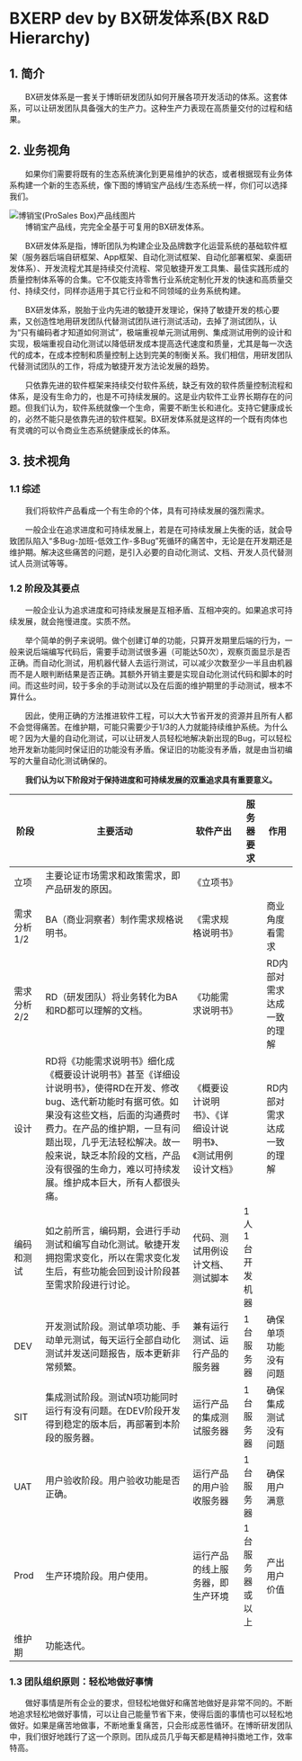 # BXERP dev by BX研发体系(BX R&D Hierarchy)
## 1. 简介
　　BX研发体系是一套关于博昕研发团队如何开展各项开发活动的体系。这套体系，可以让研发团队具备强大的生产力。这种生产力表现在高质量交付的过程和结果。
## 2. 业务视角
　　如果你们需要将既有的生态系统演化到更易维护的状态，或者根据现有业务体系构建一个新的生态系统，像下图的博销宝产品线/生态系统一样，你们可以选择我们。

![博销宝(ProSales Box)产品线图片](https://raw.githubusercontent.com/Boxin-ChinaGD/BXERP/main/Doc/img/ProSalesBox_Product_Line.png "博销宝产品线/生态系统")  
　　博销宝产品线，完完全全基于可复用的BX研发体系。

　　BX研发体系是指，博昕团队为构建企业及品牌数字化运营系统的基础软件框架（服务器后端自研框架、App框架、自动化测试框架、自动化部署框架、桌面研发体系）、开发流程尤其是持续交付流程、常见敏捷开发工具集、最佳实践形成的质量控制体系等的合集。它不仅能支持零售行业系统定制化开发的快速和高质量交付、持续交付，同样亦适用于其它行业和不同领域的业务系统构建。

　　BX研发体系，脱胎于业内先进的敏捷开发理论，保持了敏捷开发的核心要素，又创造性地用研发团队代替测试团队进行测试活动，去掉了测试团队，认为“只有编码者才知道如何测试”，极端重视单元测试用例、集成测试用例的设计和实现，极端重视自动化测试以降低研发成本提高迭代速度和质量，尤其是每一次迭代的成本，在成本控制和质量控制上达到完美的制衡关系。我们相信，用研发团队代替测试团队的工作，将成为敏捷开发方法论发展的趋势。

　　只依靠先进的软件框架来持续交付软件系统，缺乏有效的软件质量控制流程和体系，是没有生命力的，也是不可持续发展的。这是业内软件工业界长期存在的问题。但我们认为，软件系统就像一个生命，需要不断生长和进化。支持它健康成长的，必然不能只是依靠先进的软件框架。BX研发体系就是这样的一个既有肉体也有灵魂的可以令商业生态系统健康成长的体系。

## 3. 技术视角
### 1.1 综述
　　我们将软件产品看成一个有生命的个体，具有可持续发展的强烈需求。

　　一般企业在追求进度和可持续发展上，若是在可持续发展上失衡的话，就会导致团队陷入“多Bug-加班-低效工作-多Bug”死循环的痛苦中，无论是在开发期还是维护期。解决这些痛苦的问题，是引入必要的自动化测试、文档、开发人员代替测试人员测试等等。
### 1.2 阶段及其要点
　　一般企业认为追求进度和可持续发展是互相矛盾、互相冲突的。如果追求可持续发展，就会拖慢进度。实质不然。

　　举个简单的例子来说明。做个创建订单的功能，只算开发期里后端的行为，一般来说后端编写代码后，需要手动测试很多遍（可能达50次），观察页面显示是否正确。而自动化测试，用机器代替人去运行测试，可以减少次数至少一半且由机器而不是人眼判断结果是否正确。其额外开销主要是实现自动化测试代码和脚本的时间。而这些时间，较于多余的手动测试以及在后面的维护期里的手动测试，根本不算什么。

　　因此，使用正确的方法推进软件工程，可以大大节省开发的资源并且所有人都不会觉得痛苦。在维护期，可能只需要少于1/3的人力就能持续维护系统。为什么呢？因为大量的自动化测试，可以让研发人员轻松地解决新出现的Bug，可以轻松地开发新功能同时保证旧的功能没有矛盾。保证旧的功能没有矛盾，就是由当初编写的大量自动化测试确保的。

　　**我们认为以下阶段对于保持进度和可持续发展的双重追求具有重要意义。**

| **阶段** | **主要活动** | **软件产出** | **服务器要求** | **作用** |
|--------|----------|---------|------------|------------|
| 立项   | 主要论证市场需求和政策需求，即产品研发的原因。  | 《立项书》      |           |
| 需求分析1/2 | BA（商业洞察者）制作需求规格说明书。  | 《需求规格说明书》      |           | 商业角度看需求         |
| 需求分析2/2 | RD（研发团队）将业务转化为BA和RD都可以理解的文档。   | 《功能需求说明书》     |          | RD内部对需求达成一致的理解         |
| 设计        | RD将《功能需求说明书》细化成《概要设计说明书》甚至《详细设计说明书》，使得RD在开发、修改bug、迭代新功能时有据可依。如果没有这些文档，后面的沟通费时费力。在产品的维护期，一旦有问题出现，几乎无法轻松解决。故一般来说，缺乏本阶段的文档，产品没有很强的生命力，难以可持续发展。维护成本巨大，所有人都很头痛。   | 《概要设计说明书》、《详细设计说明书》、《测试用例设计文档》      |     | RD内部对需求达成一致的理解    |
| 编码和测试  | 如之前所言，编码期，会进行手动测试和编写自动化测试。敏捷开发拥抱需求变化，所以在需求变化发生后，有些功能会回到设计阶段甚至需求阶段进行讨论。   | 代码、测试用例设计文档、测试脚本      | 1人1台开发机器    |     |
| DEV         | 开发测试阶段。测试单项功能、手动单元测试，每天运行全部自动化测试并发送问题报告，版本更新非常频繁。   | 兼有运行测试、运行产品的服务器      | 1台服务器    | 确保单项功能没有问题    |
| SIT         | 集成测试阶段。测试N项功能同时运行有没有问题。在DEV阶段开发得到稳定的版本后，再部署到本阶段的服务器。   | 运行产品的集成测试服务器      | 1台服务器    | 确保集成测试没有问题    |
| UAT         | 用户验收阶段。用户验收功能是否正确。   | 运行产品的用户验收服务器      | 1台服务器    | 确保用户满意    |
| Prod        | 生产环境阶段。用户使用。   | 运行产品的线上服务器，即生产环境      | 1台服务器或以上    | 产出用户价值    |
| 维护期      | 功能迭代。   |       |     |     |

### 1.3 团队组织原则：轻松地做好事情
　　做好事情是所有企业的要求，但轻松地做好和痛苦地做好是非常不同的。不断地追求轻松地做好事情，可以让自己能量节省下来，使得后面的事情也可以轻松地做好。如果是痛苦地做事，不断地重复痛苦，只会形成恶性循环。在博昕研发团队中，我们很好地践行了这一个原则。团队成员几乎每天都是精神抖擞地工作，效率特高。


